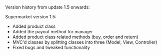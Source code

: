 Version history from update 1.5 onwards:

Supermarket version 1.5:

- Added product class
- Added the payout method for manager
- Added product class related methods (buy, order and return)
- MVC'd classes by splitting classes into three (Model, View, Controller)
- Fixed bugs and tweaked functionality